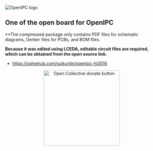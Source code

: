 
![OpenIPC logo](https://openipc.org/assets/openipc-logo-black.svg)

## One of the open board for OpenIPC

**The compressed package only contains PDF files for schematic diagrams, Gerber files for PCBs, and BOM files.

**Because it was edited using LCEDA, editable circuit files are required, which can be obtained from the open source link.**

- https://oshwhub.com/suikunlin/openipc-hi3516

<p align="center">
<a href="https://opencollective.com/openipc/contribute/backer-14335/checkout" target="_blank"><img src="https://opencollective.com/webpack/donate/button@2x.png?color=blue" width="250" alt="Open Collective donate button"></a>
</p>
